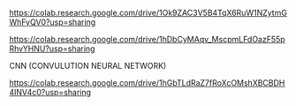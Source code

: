https://colab.research.google.com/drive/1Ok9ZAC3V5B4TqX6RuW1NZytmGWhFyQV0?usp=sharing

https://colab.research.google.com/drive/1hDbCyMAqv_MscpmLFdOazF55pRhvYHNU?usp=sharing

CNN (CONVULUTION NEURAL NETWORK)

https://colab.research.google.com/drive/1hGbTLdRaZ7fRoXcOMshXBCBDH4lNV4c0?usp=sharing

